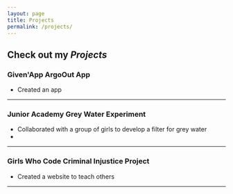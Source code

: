 ```yaml
---
layout: page
title: Projects
permalink: /projects/
---
```

## Check out my *Projects*

### **Given'App ArgoOut App**

- Created an app

---
### **Junior Academy Grey Water Experiment**

- Collaborated with a group of girls to develop a filter for grey water
-

---
### **Girls Who Code Criminal Injustice Project**

- Created a website to teach others 

---
